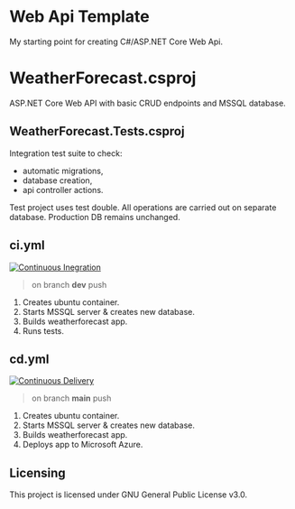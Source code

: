 # Web Api Template
My starting point for creating C#/ASP.NET Core Web Api.

# WeatherForecast.csproj

ASP.NET Core Web API with basic CRUD endpoints and MSSQL database.


## WeatherForecast.Tests.csproj

Integration test suite to check:
* automatic migrations,
* database creation,
* api controller actions.

Test project uses test double. All operations are carried out on separate database. Production DB remains unchanged.

## ci.yml
[![Continuous Inegration](https://github.com/wojciechswietek/WebApiTemplate/actions/workflows/ci.yml/badge.svg)](https://github.com/wojciechswietek/WebApiTemplate/actions/workflows/ci.yml)
> on branch **dev** push
1. Creates ubuntu container.
2. Starts MSSQL server & creates new database.
3. Builds weatherforecast app.
4. Runs tests.

## cd.yml
[![Continuous Delivery](https://github.com/wojciechswietek/WebApiTemplate/actions/workflows/cd.yml/badge.svg)](https://github.com/wojciechswietek/WebApiTemplate/actions/workflows/cd.yml)
> on branch **main** push
1. Creates ubuntu container.
2. Starts MSSQL server & creates new database.
3. Builds weatherforecast app.
4. Deploys app to Microsoft Azure.

## Licensing

This project is licensed under GNU General Public License v3.0.

